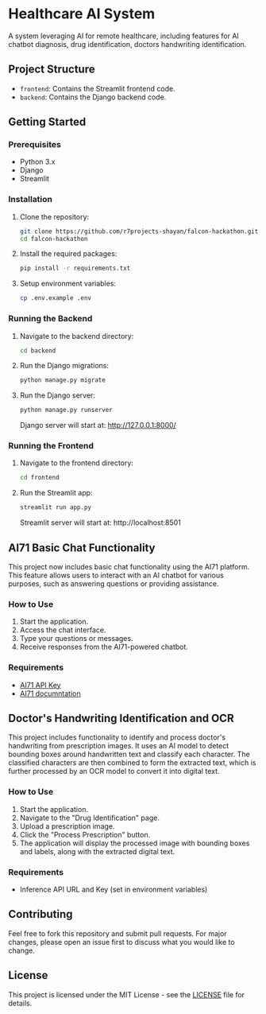 # Healthcare AI System

A system leveraging AI for remote healthcare, including features for AI chatbot diagnosis, drug identification, doctors handwriting identification.

## Project Structure

- `frontend`: Contains the Streamlit frontend code.
- `backend`: Contains the Django backend code.

## Getting Started

### Prerequisites

- Python 3.x
- Django
- Streamlit

### Installation

1. Clone the repository:
    ```bash
    git clone https://github.com/r7projects-shayan/falcon-hackathon.git
    cd falcon-hackathon
    ```

2. Install the required packages:
    ```bash
    pip install -r requirements.txt
    ```

3. Setup environment variables:
    ```bash
    cp .env.example .env
    ```

### Running the Backend

1. Navigate to the backend directory:
    ```bash
    cd backend
    ```

2. Run the Django migrations:
    ```bash
    python manage.py migrate
    ```

3. Run the Django server:
    ```bash
    python manage.py runserver
    ```

    Django server will start at: http://127.0.0.1:8000/

### Running the Frontend

1. Navigate to the frontend directory:
    ```bash
    cd frontend
    ```

2. Run the Streamlit app:
    ```bash
    streamlit run app.py
    ```
    Streamlit server will start at: http://localhost:8501

## AI71 Basic Chat Functionality

This project now includes basic chat functionality using the AI71 platform. This feature allows users to interact with an AI chatbot for various purposes, such as answering questions or providing assistance.

### How to Use

1. Start the application.
2. Access the chat interface.
3. Type your questions or messages.
4. Receive responses from the AI71-powered chatbot.

### Requirements

- [AI71 API Key](https://marketplace.ai71.ai/api-keys)
- [AI71 documntation](https://marketplace.ai71.ai/documentation)

## Doctor's Handwriting Identification and OCR

This project includes functionality to identify and process doctor's handwriting from prescription images. It uses an AI model to detect bounding boxes around handwritten text and classify each character. The classified characters are then combined to form the extracted text, which is further processed by an OCR model to convert it into digital text.

### How to Use

1. Start the application.
2. Navigate to the "Drug Identification" page.
3. Upload a prescription image.
4. Click the "Process Prescription" button.
5. The application will display the processed image with bounding boxes and labels, along with the extracted digital text.

### Requirements

- Inference API URL and Key (set in environment variables)

## Contributing

Feel free to fork this repository and submit pull requests. For major changes, please open an issue first to discuss what you would like to change.

## License

This project is licensed under the MIT License - see the [LICENSE](LICENSE) file for details.
